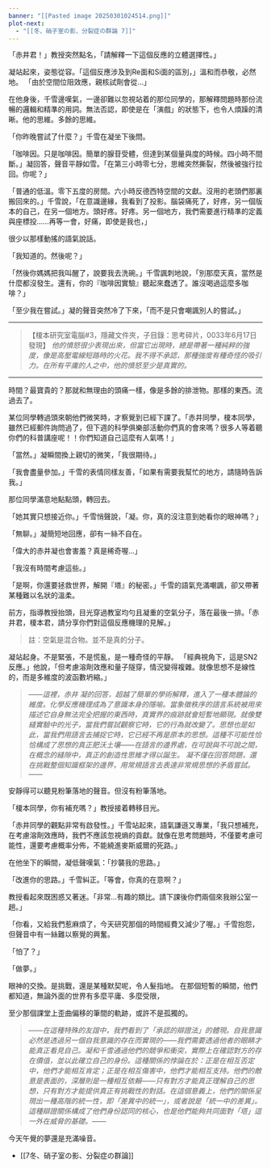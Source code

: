 ```yaml
---
banner: "[[Pasted image 20250301024514.png]]"
plot-next:
  - "[[冬、硝子室の影、分裂症の群論 7]]"
---
```

「赤井君！」教授突然點名，「請解釋一下這個反應的立體選擇性。」

凝站起來，姿態從容。「這個反應涉及到Re面和Si面的區別，」溫和而恭敬，必然地。
「由於空間位阻效應，親核試劑會從…」

在他身後，千雪邊嘆氣，一邊卻難以忽視站着的那位同學的，那解釋問題時那份流暢的邏輯和精準的用詞。無法否認，即使是在「演戲」的狀態下，也令人煩躁的清晰。他的思維。多餘的思維。

「你昨晚嘗試了什麼？」千雪在凝坐下後問。

「咖啡因。只是咖啡因。簡單的腺苷受體，但達到某個量與度的時候。四小時不間斷。」凝回答，聲音平靜如雪。「在第三小時零七分，思維突然撕裂，然後被強行拉回。你呢？」

「普通的低溫。零下五度的房間。六小時反德西特空間的文獻。沒用的老頭們那裏搬回來的。」千雪說，「在意識邊緣，我看到了投影。腦袋痛死了，好疼，另一個版本的自己，在另一個地方。頭好疼。好疼。另一個地方，我們需要進行精準的定義與座標投......再等一會，好痛，即使是我也，」

很少以那樣動搖的語氣說話。

「我知道的。然後呢？」

「然後你媽媽把我叫醒了，說要我去洗碗。」千雪諷刺地說，「別那麼天真，當然是什麼都沒發生。還有，你的『咖啡因實驗』聽起來蠢透了。誰沒喝過這麼多咖啡？」

「至少我在嘗試。」凝的聲音突然冷了下來，「而不是只會嘲諷別人的嘗試。」

---

>【榎本研究室電腦#3，隱藏文件夾，子目錄：思考碎片，0033年6月17日發現】
	*他的憤怒很少表現出來，但當它出現時，總是帶著一種純粹的強度，像是高壓電線短路時的火花。我不得不承認，那種強度有種奇怪的吸引力。在所有平庸的人之中，他的憤怒至少是真實的。*

---

時間？最寶貴的？那就和無理由的頭痛一樣，像是多餘的排泄物。那樣的東西。流過去了。

某位同學轉過頭來朝他們微笑時，才察覺到已經下課了。「赤井同學，榎本同學，雖然已經郵件詢問過了，但下週的科學俱樂部活動你們真的會來嗎？很多人等着聽你們的科普講座呢！！你們知道自己這麼有人氣嗎！」

「當然。」凝瞬間換上親切的微笑，「我很期待。」

「我會盡量參加。」千雪的表情同樣友善，「如果有需要我幫忙的地方，請隨時告訴我。」

那位同學滿意地點點頭，轉回去。

「她其實只想接近你。」千雪悄聲說，「凝。你，真的沒注意到她看你的眼神嗎？」

「無聊。」凝簡短地回應，卻有一絲不自在。

「偉大的赤井凝也會害羞？真是稀奇喔...」

「我沒有時間考慮這些。」

「是啊，你還要拯救世界，解開『塔』的秘密。」千雪的語氣充滿嘲諷，卻又帶著某種難以名狀的溫柔。

前方，指導教授抬頭，目光穿過教室均勻且凝重的空氣分子，落在最後一排。「赤井君，榎本君，請分享你們對這個反應機理的見解。」

>註：空氣是混合物。並不是真的分子。

凝站起身。不是緊張，不是慌亂，是一種奇怪的平靜。
「經典視角下，這是SN2反應。」他說，「但考慮溶劑效應和量子隧穿，情況變得複雜。就像思想不是線性的，而是多維度的波函數坍縮。」

>——*這裡，赤井 凝的回答，超越了簡單的學術解釋，進入了一種本體論的維度。化學反應機理成為了意識本身的隱喻。當象徵秩序的語言系統被用來描述它自身無法完全把握的東西時，真實界的痕跡就會短暫地顯現。就像雙縫實驗中的光子，當我們嘗試觀察它時，它的行為就改變了。思想也是如此，當我們用語言去捕捉它時，它已經不再是原本的思想。這種不可能性恰恰構成了思想的真正肥沃土壤——在語言的邊界處，在可說與不可說之間，在概念的縫隙中，真正的創造性思維才得以誕生。
>凝不僅在回答問題，還在挑戰整個知識框架的邊界，用常規語言去表達非常規思想的矛盾嘗試。*——

安靜得可以聽見粉筆落地的聲音。但沒有粉筆落地。

「榎本同學，你有補充嗎？」教授接着轉移目光。

「赤井同學的觀點非常有啟發性。」千雪站起來，語氣謙遜又專業，「我只想補充，在考慮溶劑效應時，我們不應該忽視熵的貢獻。就像在思考問題時，不僅要考慮可能性，還要考慮概率分佈，不能繞進麥斯威爾的死路。」

在他坐下的瞬間，凝低聲嘆氣：「抄襲我的思路。」

「改進你的思路。」千雪糾正。「等會，你真的在意啊？」

教授看起來既困惑又著迷。「非常...有趣的類比。請下課後你們兩個來我辦公室一趟。」

「你看，又給我們惹麻煩了，今天研究那個的時間經費又減少了喔。」千雪抱怨，但聲音中有一絲難以察覺的興奮。

「怕了？」

「做夢。」

眼神的交換。是挑戰，還是某種默契呢，令人髮指地。
在那個短暫的瞬間，他們都知道，無論外面的世界有多麼平庸、多麼受限，

至少那個課堂上歪曲偏移的筆間的軌跡，或許不是孤獨的。

>——*在這種特殊的友誼中，我們看到了「承認的辯證法」的體現。自我意識必然是透過另一個自我意識的存在而實現的——我們需要透過他者的眼睛才能真正看見自己。凝和千雪通過他們的競爭和衝突，實際上在確認對方的存在價值，並以此確立自己的身份。這種關係的悖論在於：正是在相互否定中，他們才能相互肯定；正是在相互傷害中，他們才能相互支持。他們的敵意是表面的，深層則是一種相互依賴——只有對方才能真正理解自己的思想，只有對方才能提供真正有挑戰性的對話。在這個意義上，他們的關係呈現出一種高階的統一性，即「差異中的統一」，或者說是「統一中的差異」。這種辯證關係構成了他們身份認同的核心，也是他們能夠共同面對「塔」這一外在威脅的基礎。*——

今天午覺的夢還是充滿噪音。



  - [[7冬、硝子室の影、分裂症の群論]]